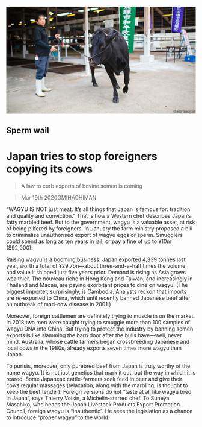 ![](./images/20200321_ASP005_0.jpg)

## Sperm wail

# Japan tries to stop foreigners copying its cows

> A law to curb exports of bovine semen is coming

> Mar 19th 2020OMIHACHIMAN

“WAGYU IS NOT just meat. It’s all things that Japan is famous for: tradition and quality and conviction.” That is how a Western chef describes Japan’s fatty marbled beef. But to the government, wagyu is a valuable asset, at risk of being pilfered by foreigners. In January the farm ministry proposed a bill to criminalise unauthorised export of wagyu eggs or sperm. Smugglers could spend as long as ten years in jail, or pay a fine of up to ¥10m ($92,000).

Raising wagyu is a booming business. Japan exported 4,339 tonnes last year, worth a total of ¥29.7bn—about three-and-a-half times the volume and value it shipped just five years prior. Demand is rising as Asia grows wealthier. The nouveau riche in Hong Kong and Taiwan, and increasingly in Thailand and Macau, are paying exorbitant prices to dine on wagyu. (The biggest importer, surprisingly, is Cambodia. Analysts reckon that imports are re-exported to China, which until recently banned Japanese beef after an outbreak of mad-cow disease in 2001.)

Moreover, foreign cattlemen are definitely trying to muscle in on the market. In 2018 two men were caught trying to smuggle more than 100 samples of wagyu DNA into China. But trying to protect the industry by banning semen exports is like slamming the barn door after the bulls have—well, never mind. Australia, whose cattle farmers began crossbreeding Japanese and local cows in the 1980s, already exports seven times more wagyu than Japan.

To purists, moreover, only purebred beef from Japan is truly worthy of the name wagyu. It is not just genetics that mark it out, but the way in which it is reared. Some Japanese cattle-farmers soak feed in beer and give their cows regular massages (relaxation, along with the marbling, is thought to keep the beef tender). Foreign versions do not “taste at all like wagyu bred in Japan”, says Thierry Voisin, a Michelin-starred chef. To Suneya Masahiko, who heads the Japan Livestock Products Export Promotion Council, foreign wagyu is “inauthentic”. He sees the legislation as a chance to introduce “proper wagyu” to the world.